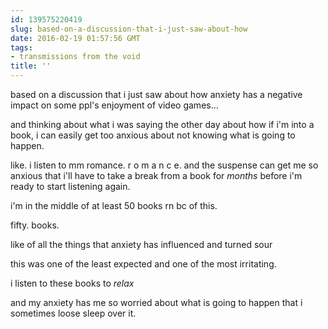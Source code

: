 ```yaml
---
id: 139575220419
slug: based-on-a-discussion-that-i-just-saw-about-how
date: 2016-02-19 01:57:56 GMT
tags:
- transmissions from the void
title: ''
---
```


based on a discussion that i just saw about how anxiety has a negative impact on some ppl's enjoyment of video games...

and thinking about what i was saying the other day about how if i'm into a book, i can easily get too anxious about not knowing what is going to happen.

like. i listen to mm romance. r o m a n c e. and the suspense can get me so anxious that i'll have to take a break from a book for *months* before i'm ready to start listening again.

i'm in the middle of at least 50 books rn bc of this.

fifty. books.

like of all the things that anxiety has influenced and turned sour

this was one of the least expected and one of the most irritating.

i listen to these books to *relax*

and my anxiety has me so worried about what is going to happen that i sometimes loose sleep over it.